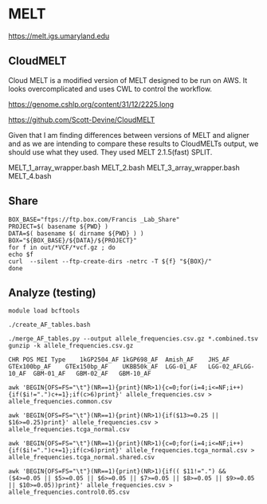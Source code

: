 
#	MELT

https://melt.igs.umaryland.edu


##	CloudMELT

Cloud MELT is a modified version of MELT designed to be run on AWS.
It looks overcomplicated and uses CWL to control the workflow.

https://genome.cshlp.org/content/31/12/2225.long

https://github.com/Scott-Devine/CloudMELT


Given that I am finding differences between versions of MELT and aligner and 
as we are intending to compare these results to CloudMELTs output, we should use what they used.
They used MELT 2.1.5(fast) SPLIT.




MELT_1_array_wrapper.bash
MELT_2.bash
MELT_3_array_wrapper.bash
MELT_4.bash



##	Share

```
BOX_BASE="ftps://ftp.box.com/Francis _Lab_Share"
PROJECT=$( basename ${PWD} )
DATA=$( basename $( dirname ${PWD} ) )
BOX="${BOX_BASE}/${DATA}/${PROJECT}"
for f in out/*VCF/*vcf.gz ; do
echo $f
curl  --silent --ftp-create-dirs -netrc -T ${f} "${BOX}/"
done
```




##	Analyze (testing)



```
module load bcftools

./create_AF_tables.bash 
```


```
./merge_AF_tables.py --output allele_frequencies.csv.gz *.combined.tsv
gunzip -k allele_frequencies.csv.gz
```

```
CHR	POS	MEI Type	1kGP2504_AF	1kGP698_AF	Amish_AF	JHS_AF	GTEx100bp_AF	GTEx150bp_AF	UKBB50k_AF	LGG-01_AF	LGG-02_AFLGG-10_AF	GBM-01_AF	GBM-02_AF	GBM-10_AF
```


```
awk 'BEGIN{OFS=FS="\t"}(NR==1){print}(NR>1){c=0;for(i=4;i<=NF;i++){if($i!=".")c+=1};if(c>6)print}' allele_frequencies.csv > allele_frequencies.common.csv

awk 'BEGIN{OFS=FS="\t"}(NR==1){print}(NR>1){if($13>=0.25 || $16>=0.25)print}' allele_frequencies.csv > allele_frequencies.tcga_normal.csv

awk 'BEGIN{OFS=FS="\t"}(NR==1){print}(NR>1){c=0;for(i=4;i<=NF;i++){if($i!=".")c+=1};if(c>6)print}' allele_frequencies.tcga_normal.csv > allele_frequencies.tcga_normal.shared.csv

awk 'BEGIN{OFS=FS="\t"}(NR==1){print}(NR>1){if(( $11!=".") && ($4>=0.05 || $5>=0.05 || $6>=0.05 || $7>=0.05 || $8>=0.05 || $9>=0.05 || $10>=0.05))print}' allele_frequencies.csv > allele_frequencies.control0.05.csv
```






